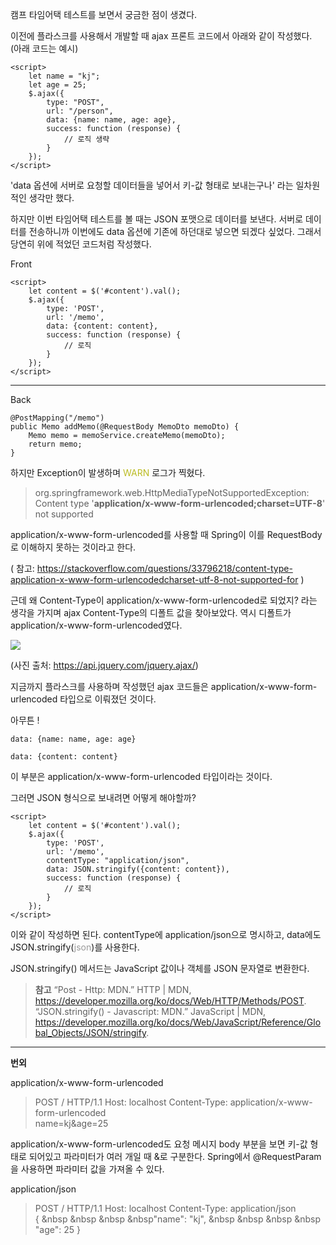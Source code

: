 캠프 타임어택 테스트를 보면서 궁금한 점이 생겼다.

이전에 플라스크를 사용해서 개발할 때 ajax 프론트 코드에서 아래와 같이 작성했다. (아래 코드는 예시)
```
<script>
    let name = "kj";
    let age = 25;
    $.ajax({
    	type: "POST",
        url: "/person",
    	data: {name: name, age: age},
        success: function (response) {
            // 로직 생략
        }
    });
</script>
```

'data 옵션에 서버로 요청할 데이터들을 넣어서 키-값 형태로 보내는구나' 라는 일차원적인 생각만 했다.

하지만 이번 타임어택 테스트를 볼 때는 JSON 포맷으로 데이터를 보낸다. 서버로 데이터를 전송하니까 이번에도 data 옵션에 기존에 하던대로 넣으면 되겠다 싶었다. 그래서 당연히 위에 적었던 코드처럼 작성했다.

Front
```
<script>
    let content = $('#content').val();
    $.ajax({
        type: 'POST',
        url: '/memo',
        data: {content: content},
        success: function (response) {
            // 로직
        }
    });
</script>
```

<hr>

Back

```
@PostMapping("/memo")
public Memo addMemo(@RequestBody MemoDto memoDto) {
    Memo memo = memoService.createMemo(memoDto);
    return memo;
}
```

하지만 Exception이 발생하며 <span style="color: #bb2">WARN</span> 로그가 찍혔다.

> org.springframework.web.HttpMediaTypeNotSupportedException:
Content type '**application/x-www-form-urlencoded;charset=UTF-8**' not supported

application/x-www-form-urlencoded를 사용할 때 Spring이 이를 RequestBody로 이해하지 못하는 것이라고 한다.

( 참고: https://stackoverflow.com/questions/33796218/content-type-application-x-www-form-urlencodedcharset-utf-8-not-supported-for )

근데 왜 Content-Type이 application/x-www-form-urlencoded로 되었지? 라는 생각을 가지며 ajax Content-Type의 디폴트 값을 찾아보았다. 역시 디폴트가 application/x-www-form-urlencoded였다.

![](https://images.velog.io/images/rudwnd33/post/0dba6f80-b472-4e20-9dad-4556c6e3acb6/%E1%84%89%E1%85%B3%E1%84%8F%E1%85%B3%E1%84%85%E1%85%B5%E1%86%AB%E1%84%89%E1%85%A3%E1%86%BA%202021-11-14%20%E1%84%8B%E1%85%A9%E1%84%8C%E1%85%A5%E1%86%AB%203.04.00.png)

(사진 출처: https://api.jquery.com/jquery.ajax/)
<br>

지금까지 플라스크를 사용하며 작성했던 ajax 코드들은 application/x-www-form-urlencoded 타입으로 이뤄졌던 것이다.

아무튼 !

```
data: {name: name, age: age}
```

```
data: {content: content}
```
이 부분은 application/x-www-form-urlencoded 타입이라는 것이다.

그러면 JSON 형식으로 보내려면 어떻게 해야할까?

```
<script>
    let content = $('#content').val();
    $.ajax({
        type: 'POST',
        url: '/memo',
        contentType: "application/json",
        data: JSON.stringify({content: content}),
        success: function (response) {
            // 로직
        }
    });
</script>
```

이와 같이 작성하면 된다.
contentType에 application/json으로 명시하고, data에도 JSON.stringify(<span style="color: #999">json</span>)를 사용한다.

JSON.stringify() 메서드는 JavaScript 값이나 객체를 JSON 문자열로 변환한다.


> **참고**
“Post - Http: MDN.” HTTP | MDN, https://developer.mozilla.org/ko/docs/Web/HTTP/Methods/POST.  <br>
“JSON.stringify() - Javascript: MDN.” JavaScript | MDN, https://developer.mozilla.org/ko/docs/Web/JavaScript/Reference/Global_Objects/JSON/stringify. 


<hr>

**번외**

application/x-www-form-urlencoded

> POST / HTTP/1.1
Host: localhost
Content-Type: application/x-www-form-urlencoded <br>
name=kj&age=25

application/x-www-form-urlencoded도 요청 메시지 body 부분을 보면 키-값 형태로 되어있고 파라미터가 여러 개일 때 &로 구분한다. Spring에서 @RequestParam을 사용하면 파라미터 값을 가져올 수 있다.
<br>

application/json
> POST / HTTP/1.1
Host: localhost
Content-Type: application/json <br>
{
&nbsp &nbsp &nbsp &nbsp"name": "kj",
&nbsp &nbsp &nbsp &nbsp "age": 25
}